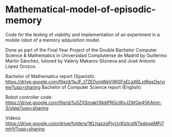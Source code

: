 # Mathematical-model-of-episodic-memory

Code for the testing of viability and implementation of an experiment in a mobile robot of a memory adquisition model.

Done as part of the Final Year Project of the Double Bachelor Computer Science & Mathematics in Universidad Complutense de Madrid by Guillermo Martín Sánchez, tutored by Valeriy Makarov Slizneva and José Antonio López Orozco. 

Bachelor of Mathematics report (Spanish): https://drive.google.com/file/d/1pJF_t7ZE0ymWeViWGFsELaX6LxtRqsOe/view?usp=sharing
Bachelor of Computer Science report (English): 

Robot controller code: https://drive.google.com/file/d/1u5ZXSmakONdjPRGcWxJ2WQg45KAImt-3/view?usp=sharing

Videos: https://drive.google.com/drive/folders/1KLhazzpPjvUcKlzlcsWTpdpseMPi7mHV?usp=sharing
